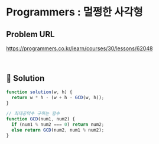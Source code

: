 # Programmers : 멀쩡한 사각형

## Problem URL

https://programmers.co.kr/learn/courses/30/lessons/62048

<br/>

## 🚩 Solution

```js
function solution(w, h) {
  return w * h - (w + h - GCD(w, h));
}

// 최대공약수 구하는 함수
function GCD(num1, num2) {
  if (num1 % num2 === 0) return num2;
  else return GCD(num2, num1 % num2);
}
```
